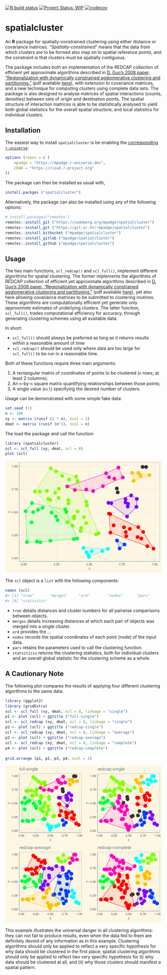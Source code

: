 
<!-- README.md is generated from README.Rmd. Please edit that file -->

[![R build
status](https://github.com/mpadge/spatialcluster/workflows/R-CMD-check/badge.svg)](https://github.com/mpadge/spatialcluster/actions?query=workflow%3AR-CMD-check)
[![Project Status:
WIP](http://www.repostatus.org/badges/latest/wip.svg)](http://www.repostatus.org/#wip)
[![codecov](https://codecov.io/gh/mpadge/spatialcluster/branch/master/graph/badge.svg)](https://codecov.io/gh/mpadge/spatialcluster)

# spatialcluster

An **R** package for spatially-constrained clustering using either
distance or covariance matrices. “*Spatially-constrained*” means that
the data from which clusters are to be formed also map on to spatial
reference points, and the constraint is that clusters must be spatially
contiguous.

The package includes both an implementation of the REDCAP collection of
efficient yet approximate algorithms described in [D. Guo’s 2008 paper,
“Regionalization with dynamically constrained agglomerative clustering
and
partitioning.”](https://www.tandfonline.com/doi/abs/10.1080/13658810701674970)
(pdf available
[here](https://pdfs.semanticscholar.org/ead1/7df8aaa1aed0e433b3ae1ec1ec5c7e785b2b.pdf)),
with extension to covariance matrices, and a new technique for computing
clusters using complete data sets. The package is also designed to
analyse matrices of spatial interactions (counts, densities) between
sets of origin and destination points. The spatial structure of
interaction matrices is able to be statistically analysed to yield both
global statistics for the overall spatial structure, and local
statistics for individual clusters.

## Installation

The easiest way to install `spatialcluster` is be enabling the
[corresponding `r-universe`](https://mpadge.r-universe.dev/):

``` r
options (repos = c (
    mpadge = "https://mpadge.r-universe.dev",
    CRAN = "https://cloud.r-project.org"
))
```

The package can then be installed as usual with,

``` r
install.packges ("spatialcluster")
```

Alternatively, the package can also be installed using any of the
following options:

``` r
# install.packages("remotes")
remotes::install_git ("https://codeberg.org/mpadge/spatialcluster")
remotes::install_git ("https://git.sr.ht/~mpadge/spatialcluster")
remotes::install_bitbucket ("mpadge/spatialcluster")
remotes::install_gitlab ("mpadge/spatialcluster")
remotes::install_github ("mpadge/spatialcluster")
```

## Usage

The two main functions, `scl_redcap()` and `scl_full()`, implement
different algorithms for spatial clustering. The former implements the
algorithms of REDCAP collection of efficient yet approximate algorithms
described in [D. Guo’s 2008 paper, “Regionalization with dynamically
constrained agglomerative clustering and
partitioning.”](https://www.tandfonline.com/doi/abs/10.1080/13658810701674970)
(pdf available
[here](https://pdfs.semanticscholar.org/ead1/7df8aaa1aed0e433b3ae1ec1ec5c7e785b2b.pdf)),
yet also here allowing covariance matrices to be submitted to clustering
routines. These algorithms are computationally efficient yet generate
only *approximate* estimates of underlying clusters. The latter
function, `scl_full()`, trades computational efficiency for accuracy,
through generating clustering schemes using all available data.

In short:

- `scl_full()` should always be preferred as long as it returns results
  within a reasonable amount of time
- `scl_redcap()` should be used only where data are too large for
  `scl_full()` to be run in a reasonable time.

Both of these functions require three main arguments:

1.  A rectangular matrix of coordinates of points to be clustered (`n`
    rows; at least 2 columns);
2.  An `n`-by-`n` square matrix quantifying relationships between those
    points;
3.  A single value (`ncl`) specifying the desired number of clusters.

Usage can be demonstrated with some simple fake data:

``` r
set.seed (1)
n <- 100
xy <- matrix (runif (2 * n), ncol = 2)
dmat <- matrix (runif (n^2), ncol = n)
```

The load the package and call the function:

``` r
library (spatialcluster)
scl <- scl_full (xy, dmat, ncl = 8)
plot (scl)
```

![](man/figures/README-full-single-1.png)<!-- -->

The `scl` object is a `list` with the following components:

``` r
names (scl)
#> [1] "tree"       "merges"     "ord"        "nodes"      "pars"      
#> [6] "statistics"
```

- `tree` details distances and cluster numbers for all pairwise
  comparisons between objects.
- `merges` details increasing distances at which each pair of objects
  was merged into a single cluster.
- `ord` provides the …
- `nodes` records the spatial coordinates of each point (node) of the
  input data.
- `pars` retains the parameters used to call the clustering function.
- `statsiticss` returns the clustering statistics, both for individual
  clusters and an overall global statistic for the clustering scheme as
  a whole.

## A Cautionary Note

The following plot compares the results of applying four different
clustering algorithms to the same data.

``` r
library (ggplot2)
library (gridExtra)
scl <- scl_full (xy, dmat, ncl = 8, linkage = "single")
p1 <- plot (scl) + ggtitle ("full-single")
scl <- scl_redcap (xy, dmat, ncl = 8, linkage = "single")
p2 <- plot (scl) + ggtitle ("redcap-single")
scl <- scl_redcap (xy, dmat, ncl = 8, linkage = "average")
p3 <- plot (scl) + ggtitle ("redcap-average")
scl <- scl_redcap (xy, dmat, ncl = 8, linkage = "complete")
p4 <- plot (scl) + ggtitle ("redcap-complete")

grid.arrange (p1, p2, p3, p4, ncol = 2)
```

![](man/figures/README-cautionary-1.png)<!-- -->

This example illustrates the universal danger in all clustering
algorithms: they can not fail to produce results, even when the data fed
to them are definitely devoid of any information as in this example.
Clustering algorithms should only be applied to reflect a very specific
hypothesis for why data should be clustered in the first place; spatial
clustering algorithms should only be applied to reflect two very
specific hypothesis for (i) why data should be clustered at all, and
(ii) why those clusters should manifest a spatial pattern.
